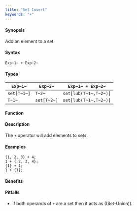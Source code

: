 ```yaml
---
title: "Set Insert"
keywords: "+"
---
```


#### Synopsis

Add an element to a set.

#### Syntax

`Exp~1~ + Exp~2~`

#### Types


| `Exp~1~`    |  `Exp~2~`    | `Exp~1~ + Exp~2~`       |
| --- | --- | --- |
| `set[T~1~]` |  `T~2~`      | `set[lub(T~1~,T~2~)]`   |
| `T~1~`      |  `set[T~2~]` | `set[lub(T~1~,T~2~)]`   |


#### Function

#### Description

The `+` operator will add elements to sets.

#### Examples

```rascal-shell
{1, 2, 3} + 4;
1 + { 2, 3, 4};
{1} + 1;
1 + {1};
```

#### Benefits

#### Pitfalls

*  if both operands of `+` are a set then it acts as ((Set-Union)).

